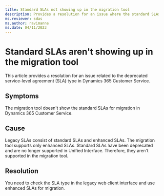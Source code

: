 ```yaml
---
title: Standard SLAs not showing up in the migration tool
description: Provides a resolution for an issue where the standard SLAs aren't available in the migration tool in Dynamics 365 Customer Service.
ms.reviewer: sdas
ms.author: ravimanne
ms.date: 04/11/2023
---
```

# Standard SLAs aren't showing up in the migration tool

This article provides a resolution for an issue related to the deprecated service-level agreement (SLA) type in Dynamics 365 Customer Service.

## Symptoms

The migration tool doesn't show the standard SLAs for migration in Dynamics 365 Customer Service.

## Cause

Legacy SLAs consist of standard SLAs and enhanced SLAs. The migration tool supports only enhanced SLAs. Standard SLAs have been deprecated and are no longer supported in Unified Interface. Therefore, they aren't supported in the migration tool.

## Resolution

You need to check the SLA type in the legacy web client interface and use enhanced SLAs for migration.
